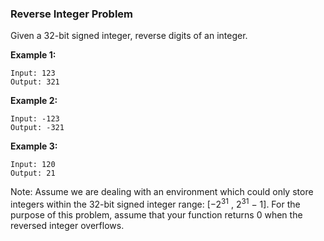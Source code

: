 ### Reverse Integer Problem

Given a 32-bit signed integer, reverse digits of an integer.

**Example 1:**

```
Input: 123
Output: 321
```

**Example 2:**

```
Input: -123
Output: -321
```

**Example 3:**

```
Input: 120
Output: 21
```

Note:
Assume we are dealing with an environment which could only store integers within the 32-bit signed integer range: [−2<sup>31</sup> , 2<sup>31</sup> − 1]. For the purpose of this problem, assume that your function returns 0 when the reversed integer overflows.
